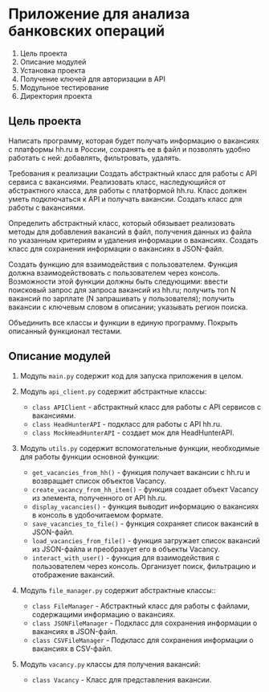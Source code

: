 # Приложение для анализа банковских операций

1. Цель проекта
2. Описание модулей
3. Установка проекта
4. Получение ключей для авторизации в API
5. Модульное тестирование
6. Директория проекта


## Цель проекта</a>
Написать программу, которая будет получать информацию о вакансиях с платформы hh.ru в России, 
сохранять ее в файл и позволять удобно работать с ней: добавлять, фильтровать, удалять.

Требования к реализации
Создать абстрактный класс для работы с API сервиса с вакансиями. 
Реализовать класс, наследующийся от абстрактного класса, для работы с платформой hh.ru. 
Класс должен уметь подключаться к API и получать вакансии.
Создать класс для работы с вакансиями. 

Определить абстрактный класс, который обязывает реализовать методы для добавления вакансий в файл, 
получения данных из файла по указанным критериям и удаления информации о вакансиях. 
Создать класс для сохранения информации о вакансиях в JSON-файл. 

Создать функцию для взаимодействия с пользователем. 
Функция должна взаимодействовать с пользователем через консоль. Возможности этой функции должны быть следующими:
ввести поисковый запрос для запроса вакансий из hh.ru;
получить топ N вакансий по зарплате (N запрашивать у пользователя);
получить вакансии с ключевым словом в описании;
указывать регион поиска.

Объединить все классы и функции в единую программу.
Покрыть описанный функционал тестами.

  
## Описание модулей

1. Модуль `main.py` содержит код для запуска приложения в целом.


2. Модуль `api_client.py` содержит абстрактные классы:
   - `class APIClient` - абстрактный класс для работы с API сервисов с вакансиями.
   - `class HeadHunterAPI` - подкласс для работы с API hh.ru.
   - `class MockHeadHunterAPI` - создает мок для HeadHunterAPI.


3. Модуль `utils.py` содержит вспомогательные функции, необходимые для работы функции основной функции:
   - `get_vacancies_from_hh()` - функция получает вакансии с hh.ru и возвращает список объектов Vacancy.
   - `create_vacancy_from_hh_item()` - функция создает объект Vacancy из элемента, полученного от API hh.ru.
   - `display_vacancies()` - функция выводит информацию о вакансиях в консоль в удобочитаемом формате.
   - `save_vacancies_to_file()` - функция сохраняет список вакансий в JSON-файл.
   - `load_vacancies_from_file()` - функция загружает список вакансий из JSON-файла и преобразует его в объекты Vacancy.
   - `interact_with_user()` - функция для взаимодействия с пользователем через консоль.
   Организует поиск, фильтрацию и отображение вакансий.
   

4. Модуль `file_manager.py` содержит абстрактные классы::
   - `class FileManager` - Абстрактный класс для работы с файлами, содержащими информацию о вакансиях.
   - `class JSONFileManager` - Подкласс для сохранения информации о вакансиях в JSON-файл.
   - `class CSVFileManager` - Подкласс для сохранения информации о вакансиях в CSV-файл.
   

5. Модуль `vacancy.py` классы для получения вакансий:
   - `class Vacancy` - Класс для представления вакансии.
